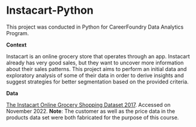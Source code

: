 # Instacart-Python
This project was conducted in Python for CareerFoundry Data Analytics Program.

**Context**

Instacart is an online grocery store that operates through an app. Instacart already has very good sales, but they want to uncover more information about their sales patterns. This project aims to perform an initial data and exploratory analysis of some of their data in order to derive insights and suggest strategies for better segmentation based on the provided criteria.

**Data**

[The Instacart Online Grocery Shopping Dataset 2017](https://www.instacart.com/datasets/grocery-shopping-2017). Accessed on November 2022.
**Note**: The customer as well as the price data in the products data set were both fabricated for the purpose of this course.
